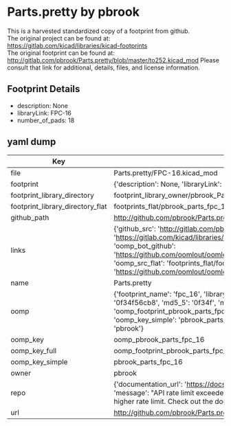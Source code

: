 # Parts.pretty by pbrook  
This is a harvested standardized copy of a footprint from github.  
The original project can be found at:  
https://gitlab.com/kicad/libraries/kicad-footprints  
The original footprint can be found at:
http://gitlab.com/pbrook/Parts.pretty/blob/master/to252.kicad_mod
Please consult that link for additional, details, files, and license information.  
## Footprint Details
* description: None  
* libraryLink: FPC-16  
* number_of_pads: 18  
## yaml dump  
| Key | Value |  
| --- | --- |  
| file | Parts.pretty/FPC-16.kicad_mod |  
| footprint | {'description': None, 'libraryLink': 'FPC-16', 'number_of_pads': 18} |  
| footprint_library_directory | footprint_library_owner/pbrook_Parts.pretty |  
| footprint_library_directory_flat | footprints_flat/pbrook_parts_fpc_16/working |  
| github_path | http://github.com/pbrook/Parts.pretty/blob/master/FPC-16.kicad_mod |  
| links | {'github_src': 'http://gitlab.com/pbrook/Parts.pretty/blob/master/to252.kicad_mod', 'github_src_repo': 'https://gitlab.com/kicad/libraries/kicad-footprints', 'oomp_bot': 'footprints/pbrook_parts_fpc_16/working', 'oomp_bot_github': 'https://github.com/oomlout/oomlout_oomp_footprint_bot/tree/main/footprints/pbrook_parts_fpc_16/working', 'oomp_src_flat': 'footprints_flat/footprints_flat/pbrook_parts_fpc_16/working', 'oomp_src_flat_github': 'https://github.com/oomlout/oomlout_oomp_footprint_src/tree/main/footprints_flat/pbrook_parts_fpc_16/working'} |  
| name | Parts.pretty |  
| oomp | {'footprint_name': 'fpc_16', 'library_name': 'parts', 'md5': '0f34f56cb899d2a5d94fae41c0357f96', 'md5_10': '0f34f56cb8', 'md5_5': '0f34f', 'md5_6': '0f34f5', 'oomp_key': 'oomp_pbrook_parts_fpc_16', 'oomp_key_extra': 'oomp_footprint_pbrook_parts_fpc_16', 'oomp_key_full': 'oomp_footprint_pbrook_parts_fpc_16_0f34f5', 'oomp_key_simple': 'pbrook_parts_fpc_16', 'original_filename': 'Parts.pretty/FPC-16.kicad_mod', 'owner_name': 'pbrook'} |  
| oomp_key | oomp_pbrook_parts_fpc_16 |  
| oomp_key_full | oomp_footprint_pbrook_parts_fpc_16 |  
| oomp_key_simple | pbrook_parts_fpc_16 |  
| owner | pbrook |  
| repo | {'documentation_url': 'https://docs.github.com/rest/overview/resources-in-the-rest-api#rate-limiting', 'message': "API rate limit exceeded for 84.66.173.59. (But here's the good news: Authenticated requests get a higher rate limit. Check out the documentation for more details.)"} |  
| url | http://github.com/pbrook/Parts.pretty |  


